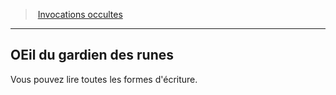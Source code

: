 ﻿---
!Generic
Id: warlock_occultsummons_hd.md#oeil-du-gardien-des-runes
ParentLink: warlock_occultsummons_hd.md#invocations-occultes
Name: OEil du gardien des runes
ParentName: Invocations occultes
NameLevel: 2
Attributes: {}
---
> [Invocations occultes](hd_warlock_occultsummons.md)

---

## OEil du gardien des runes

Vous pouvez lire toutes les formes d'écriture.

